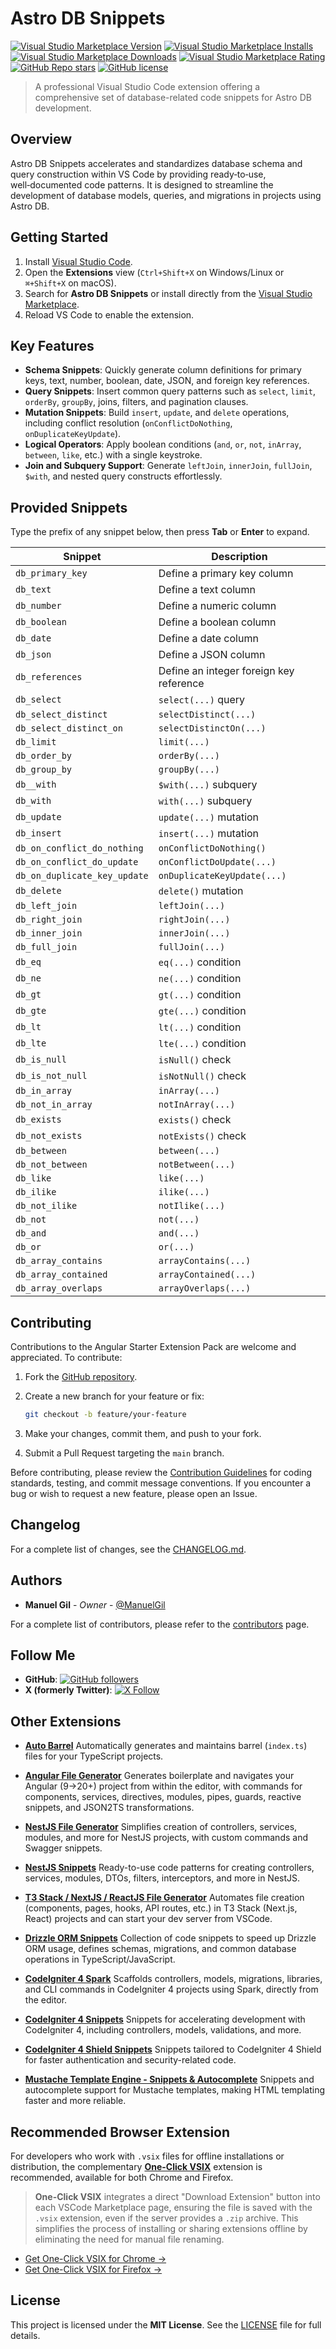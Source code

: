 # Astro DB Snippets

[![Visual Studio Marketplace Version](https://img.shields.io/visual-studio-marketplace/v/imgildev.vscode-astrodb-snippets?style=for-the-badge&label=VS%20Marketplace&logo=visual-studio-code)](https://marketplace.visualstudio.com/items?itemName=imgildev.vscode-astrodb-snippets)
[![Visual Studio Marketplace Installs](https://img.shields.io/visual-studio-marketplace/i/imgildev.vscode-astrodb-snippets?style=for-the-badge&logo=visual-studio-code)](https://marketplace.visualstudio.com/items?itemName=imgildev.vscode-astrodb-snippets)
[![Visual Studio Marketplace Downloads](https://img.shields.io/visual-studio-marketplace/d/imgildev.vscode-astrodb-snippets?style=for-the-badge&logo=visual-studio-code)](https://marketplace.visualstudio.com/items?itemName=imgildev.vscode-astrodb-snippets)
[![Visual Studio Marketplace Rating](https://img.shields.io/visual-studio-marketplace/r/imgildev.vscode-astrodb-snippets?style=for-the-badge&logo=visual-studio-code)](https://marketplace.visualstudio.com/items?itemName=imgildev.vscode-astrodb-snippets&ssr=false#review-details)
[![GitHub Repo stars](https://img.shields.io/github/stars/ManuelGil/vscode-astrodb-snippets?style=for-the-badge&logo=github)](https://github.com/ManuelGil/vscode-astrodb-snippets)
[![GitHub license](https://img.shields.io/github/license/ManuelGil/vscode-astrodb-snippets?style=for-the-badge&logo=github)](https://github.com/ManuelGil/vscode-astrodb-snippets/blob/main/LICENSE)

> A professional Visual Studio Code extension offering a comprehensive set of database-related code snippets for Astro DB development.

## Overview

Astro DB Snippets accelerates and standardizes database schema and query construction within VS Code by providing ready‑to‑use, well‑documented code patterns. It is designed to streamline the development of database models, queries, and migrations in projects using Astro DB.

## Getting Started

1. Install [Visual Studio Code](https://code.visualstudio.com/).
2. Open the **Extensions** view (`Ctrl+Shift+X` on Windows/Linux or `⌘+Shift+X` on macOS).
3. Search for **Astro DB Snippets** or install directly from the [Visual Studio Marketplace](https://marketplace.visualstudio.com/items?itemName=imgildev.vscode-astrodb-snippets).
4. Reload VS Code to enable the extension.

## Key Features

- **Schema Snippets**: Quickly generate column definitions for primary keys, text, number, boolean, date, JSON, and foreign key references.
- **Query Snippets**: Insert common query patterns such as `select`, `limit`, `orderBy`, `groupBy`, joins, filters, and pagination clauses.
- **Mutation Snippets**: Build `insert`, `update`, and `delete` operations, including conflict resolution (`onConflictDoNothing`, `onDuplicateKeyUpdate`).
- **Logical Operators**: Apply boolean conditions (`and`, `or`, `not`, `inArray`, `between`, `like`, etc.) with a single keystroke.
- **Join and Subquery Support**: Generate `leftJoin`, `innerJoin`, `fullJoin`, `$with`, and nested query constructs effortlessly.

## Provided Snippets

Type the prefix of any snippet below, then press **Tab** or **Enter** to expand.

| Snippet                      | Description                             |
| ---------------------------- | --------------------------------------- |
| `db_primary_key`             | Define a primary key column             |
| `db_text`                    | Define a text column                    |
| `db_number`                  | Define a numeric column                 |
| `db_boolean`                 | Define a boolean column                 |
| `db_date`                    | Define a date column                    |
| `db_json`                    | Define a JSON column                    |
| `db_references`              | Define an integer foreign key reference |
| `db_select`                  | `select(...)` query                     |
| `db_select_distinct`         | `selectDistinct(...)`                   |
| `db_select_distinct_on`      | `selectDistinctOn(...)`                 |
| `db_limit`                   | `limit(...)`                            |
| `db_order_by`                | `orderBy(...)`                          |
| `db_group_by`                | `groupBy(...)`                          |
| `db__with`                   | `$with(...)` subquery                   |
| `db_with`                    | `with(...)` subquery                    |
| `db_update`                  | `update(...)` mutation                  |
| `db_insert`                  | `insert(...)` mutation                  |
| `db_on_conflict_do_nothing`  | `onConflictDoNothing()`                 |
| `db_on_conflict_do_update`   | `onConflictDoUpdate(...)`               |
| `db_on_duplicate_key_update` | `onDuplicateKeyUpdate(...)`             |
| `db_delete`                  | `delete()` mutation                     |
| `db_left_join`               | `leftJoin(...)`                         |
| `db_right_join`              | `rightJoin(...)`                        |
| `db_inner_join`              | `innerJoin(...)`                        |
| `db_full_join`               | `fullJoin(...)`                         |
| `db_eq`                      | `eq(...)` condition                     |
| `db_ne`                      | `ne(...)` condition                     |
| `db_gt`                      | `gt(...)` condition                     |
| `db_gte`                     | `gte(...)` condition                    |
| `db_lt`                      | `lt(...)` condition                     |
| `db_lte`                     | `lte(...)` condition                    |
| `db_is_null`                 | `isNull()` check                        |
| `db_is_not_null`             | `isNotNull()` check                     |
| `db_in_array`                | `inArray(...)`                          |
| `db_not_in_array`            | `notInArray(...)`                       |
| `db_exists`                  | `exists()` check                        |
| `db_not_exists`              | `notExists()` check                     |
| `db_between`                 | `between(...)`                          |
| `db_not_between`             | `notBetween(...)`                       |
| `db_like`                    | `like(...)`                             |
| `db_ilike`                   | `ilike(...)`                            |
| `db_not_ilike`               | `notIlike(...)`                         |
| `db_not`                     | `not(...)`                              |
| `db_and`                     | `and(...)`                              |
| `db_or`                      | `or(...)`                               |
| `db_array_contains`          | `arrayContains(...)`                    |
| `db_array_contained`         | `arrayContained(...)`                   |
| `db_array_overlaps`          | `arrayOverlaps(...)`                    |

## Contributing

Contributions to the Angular Starter Extension Pack are welcome and appreciated. To contribute:

1. Fork the [GitHub repository](https://github.com/ManuelGil/vscode-astrodb-snippets).
2. Create a new branch for your feature or fix:

   ```bash
   git checkout -b feature/your-feature
   ```

3. Make your changes, commit them, and push to your fork.
4. Submit a Pull Request targeting the `main` branch.

Before contributing, please review the [Contribution Guidelines](https://github.com/ManuelGil/vscode-astrodb-snippets/blob/main/CONTRIBUTING.md) for coding standards, testing, and commit message conventions. If you encounter a bug or wish to request a new feature, please open an Issue.

## Changelog

For a complete list of changes, see the [CHANGELOG.md](https://github.com/ManuelGil/vscode-astrodb-snippets/blob/main/CHANGELOG.md).

## Authors

- **Manuel Gil** - _Owner_ - [@ManuelGil](https://github.com/ManuelGil)

For a complete list of contributors, please refer to the [contributors](https://github.com/ManuelGil/vscode-astrodb-snippets/contributors) page.

## Follow Me

- **GitHub**: [![GitHub followers](https://img.shields.io/github/followers/ManuelGil?style=for-the-badge\&logo=github)](https://github.com/ManuelGil)
- **X (formerly Twitter)**: [![X Follow](https://img.shields.io/twitter/follow/imgildev?style=for-the-badge\&logo=x)](https://twitter.com/imgildev)

## Other Extensions

- **[Auto Barrel](https://marketplace.visualstudio.com/items?itemName=imgildev.vscode-auto-barrel)**
  Automatically generates and maintains barrel (`index.ts`) files for your TypeScript projects.

- **[Angular File Generator](https://marketplace.visualstudio.com/items?itemName=imgildev.vscode-angular-generator)**
  Generates boilerplate and navigates your Angular (9→20+) project from within the editor, with commands for components, services, directives, modules, pipes, guards, reactive snippets, and JSON2TS transformations.

- **[NestJS File Generator](https://marketplace.visualstudio.com/items?itemName=imgildev.vscode-nestjs-generator)**
  Simplifies creation of controllers, services, modules, and more for NestJS projects, with custom commands and Swagger snippets.

- **[NestJS Snippets](https://marketplace.visualstudio.com/items?itemName=imgildev.vscode-nestjs-snippets-extension)**
  Ready-to-use code patterns for creating controllers, services, modules, DTOs, filters, interceptors, and more in NestJS.

- **[T3 Stack / NextJS / ReactJS File Generator](https://marketplace.visualstudio.com/items?itemName=imgildev.vscode-nextjs-generator)**
  Automates file creation (components, pages, hooks, API routes, etc.) in T3 Stack (Next.js, React) projects and can start your dev server from VSCode.

- **[Drizzle ORM Snippets](https://marketplace.visualstudio.com/items?itemName=imgildev.vscode-drizzle-snippets)**
  Collection of code snippets to speed up Drizzle ORM usage, defines schemas, migrations, and common database operations in TypeScript/JavaScript.

- **[CodeIgniter 4 Spark](https://marketplace.visualstudio.com/items?itemName=imgildev.vscode-codeigniter4-spark)**
  Scaffolds controllers, models, migrations, libraries, and CLI commands in CodeIgniter 4 projects using Spark, directly from the editor.

- **[CodeIgniter 4 Snippets](https://marketplace.visualstudio.com/items?itemName=imgildev.vscode-codeigniter4-snippets)**
  Snippets for accelerating development with CodeIgniter 4, including controllers, models, validations, and more.

- **[CodeIgniter 4 Shield Snippets](https://marketplace.visualstudio.com/items?itemName=imgildev.vscode-codeigniter4-shield-snippets)**
  Snippets tailored to CodeIgniter 4 Shield for faster authentication and security-related code.

- **[Mustache Template Engine - Snippets & Autocomplete](https://marketplace.visualstudio.com/items?itemName=imgildev.vscode-mustache-snippets)**
  Snippets and autocomplete support for Mustache templates, making HTML templating faster and more reliable.

## Recommended Browser Extension

For developers who work with `.vsix` files for offline installations or distribution, the complementary [**One-Click VSIX**](https://chromewebstore.google.com/detail/imojppdbcecfpeafjagncfplelddhigc?utm_source=item-share-cb) extension is recommended, available for both Chrome and Firefox.

> **One-Click VSIX** integrates a direct "Download Extension" button into each VSCode Marketplace page, ensuring the file is saved with the `.vsix` extension, even if the server provides a `.zip` archive. This simplifies the process of installing or sharing extensions offline by eliminating the need for manual file renaming.

- [Get One-Click VSIX for Chrome &rarr;](https://chromewebstore.google.com/detail/imojppdbcecfpeafjagncfplelddhigc?utm_source=item-share-cb)
- [Get One-Click VSIX for Firefox &rarr;](https://addons.mozilla.org/es-ES/firefox/addon/one-click-vsix/)

## License

This project is licensed under the **MIT License**. See the [LICENSE](https://github.com/ManuelGil/vscode-astrodb-snippets/blob/main/LICENSE) file for full details.
